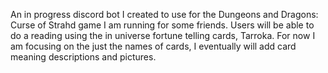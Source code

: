 An in progress discord bot I created to use for the Dungeons and Dragons: Curse of Strahd game I am running for some friends. Users will be able to do a reading using the in universe fortune telling cards, Tarroka. For now I am focusing on the just the names of cards, I eventually will add card meaning descriptions and pictures. 
